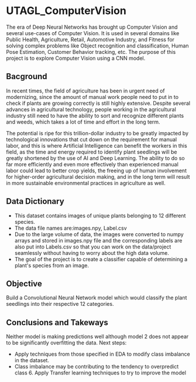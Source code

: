# UTAGL_ComputerVision
The era of Deep Neural Networks has brought up Computer Vision and several use-cases of Computer Vision. It is used in several domains like Public Health, Agriculture, Retail, Automotive Industry, and Fitness for solving complex problems like Object recognition and classification, Human Pose Estimation, Customer Behavior tracking, etc. The purpose of this project is to explore Computer Vision using a CNN model.

## Bacground
In recent times, the field of agriculture has been in urgent need of modernizing, since the amount of manual work people need to put in to check if plants are growing correctly is still highly extensive. Despite several advances in agricultural technology, people working in the agricultural industry still need to have the ability to sort and recognize different plants and weeds, which takes a lot of time and effort in the long term.

The potential is ripe for this trillion-dollar industry to be greatly impacted by technological innovations that cut down on the requirement for manual labor, and this is where Artificial Intelligence can benefit the workers in this field, as the time and energy required to identify plant seedlings will be greatly shortened by the use of AI and Deep Learning. The ability to do so far more efficiently and even more effectively than experienced manual labor could lead to better crop yields, the freeing up of human involvement for higher-order agricultural decision making, and in the long term will result in more sustainable environmental practices in agriculture as well.

## Data Dictionary
- This dataset contains images of unique plants belonging to 12 different species.
- The data file names are:images.npy, Label.csv
- Due to the large volume of data, the images were converted to numpy arrays and stored in images.npy file and the corresponding labels are also put into Labels.csv so that you can work on the data/project seamlessly without having to worry about the high data volume.
- The goal of the project is to create a classifier capable of determining a plant's species from an image.

## Objective
Build a Convolutional Neural Network model which would classify the plant seedlings into their respective 12 categories.

## Conclusions and Takeways
Neither model is making predictions well although model 2 does not appear to be significantly overfitting the data.
Next steps:
- Apply techniques from those specified in EDA to modify class imbalance in the dataset.
- Class imbalance may be contributing to the tendency to overpredict class 6. Apply Transfer learning techniques to try to improve the model
